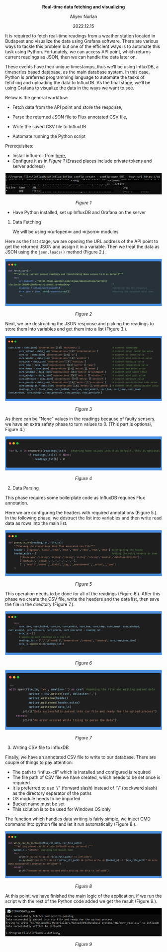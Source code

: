 <div align="center">
<b>Real-time data fetching and visualizing</b>

Aliyev Nurlan

2022.12.15
</div>

It is required to fetch real-time readings from a weather station located in Budapest and visualize the data using Grafana software. There are various ways to tackle this problem but one of the efficient ways is to automate this task using Python. Fortunately, we can access API point, which returns current readings as JSON, then we can handle the data later on.

These events have their unique timestamps, thus we’ll be using InfluxDB, a timeseries based database, as the main database system. In this case, Python is preferred programming language to automate the tasks of fetching and uploading the data to InfluxDB. As the final stage, we’ll be using Grafana to visualize the data in the ways we want to see.

Below is the general workflow:

 - Fetch data from the API point and store the response,

 - Parse the returned JSON file to Flux annotated CSV file,
 
- Write the saved CSV file to InfluxDB
   
- Automate running the Python script

Prerequisites:

- Install influx-cli from [here](https://docs.influxdata.com/influxdb/cloud/tools/influx-cli/),
- Configure it as in *Figure 1* (Erased places include private tokens and server address)

<div align="center">
<img src="https://github.com/nurlan-aliyev/weather-station-influxdb-grafana-python/blob/502a6ddc0768dedb2dfafb0f2e78ce8fba6de8cc/asset/influx_config.png" alt="Figure 1">
  <p><em>Figure 1</em></p>
</div>

 - Have Python installed, set up InfluxDB and Grafana on the server

1. Data Fetching

   We will be using ≪urlopen≫ and ≪json≫ modules
  
  Here as the first stage, we are opening the URL address of the API point to get the returned JSON and assign it in a variable. Then we treat the data as JSON using the `json.loads()` method (Figure 2.).
  
  <div align="center">
   <img src="https://github.com/nurlan-aliyev/weather-station-influxdb-grafana-python/blob/a5b84ef8fc4f54aec28b5a6b6c4950be262e0b87/asset/1.1e.png" alt="Figure 2">
   <p><em>Figure 2</em></p>
  </div>
  
  Next, we are destructing the JSON response and picking the readings to store them into variables and get them into a list (Figure 3.).
  
  <div align="center">
   <img src="https://github.com/nurlan-aliyev/weather-station-influxdb-grafana-python/blob/3d924d7c32609b680ade6f56493fee2f118fd709/asset/carbon%20(1).png" alt="Figure 3">
   <p><em>Figure 3</em></p>
  </div>

  As there can be “None” values in the readings because of faulty sensors, we have an extra safety phase to turn values to 0. (This part is optional, Figure 4.)
  
  <div align="center">
   <img src="https://github.com/nurlan-aliyev/weather-station-influxdb-grafana-python/blob/62089c50edec1ab62dea4b85b17843a116a97fb1/asset/carbon%20(2).png" alt="Figure 4">
   <p><em>Figure 4</em></p>
  </div>
  
2.  Data Parsing

  This phase requires some boilerplate code as InfluxDB requires Flux annotation.
  
  Here we are configuring the headers with required annotations (Figure 5.). In the following phase, we destruct the list into variables and then write read data as rows into the main list.
  
  
  <div align="center">
   <img src="https://github.com/nurlan-aliyev/weather-station-influxdb-grafana-python/blob/8a8daf941fa71516892589dacc234d764e92c219/asset/carbon%20(3).png" alt="Figure 5">
   <p><em>Figure 5</em></p>
  </div>
  
  This operation needs to be done for all of the readings (Figure 6.). After this phase we create the CSV file, write the headers and the data list, then save the file in the directory (Figure 7.).
  
  <div align="center">
   <img src="https://github.com/nurlan-aliyev/weather-station-influxdb-grafana-python/blob/e9e22a52db4eec8aaafe265b60ece9a29360bd91/asset/carbon%20(4).png" alt="Figure 6">
   <p><em>Figure 6</em></p>
  </div>
  
  <div align="center">
   <img src="https://github.com/nurlan-aliyev/weather-station-influxdb-grafana-python/blob/e9e22a52db4eec8aaafe265b60ece9a29360bd91/asset/carbon%20(5).png" alt="Figure 7">
   <p><em>Figure 7</em></p>
  </div>
  
 
3. 	Writing CSV file to InfluxDB  

 Finally, we have an annotated CSV file to write to our database. There are couple of things to pay attention:

- The path to “influx-cli” which is installed and configured is required 
-	The file path of CSV file we have created, which needs to be set once is required
-	It is preferred to use “/” (forward slash) instead of “\” (backward slash) as the directory separator of the paths
-	OS module needs to be imported
-	Bucket name must be set
-	This solution is to be used for Windows OS only

 The function which handles data writing is fairly simple, we inject CMD command into python file and let it run automatically (Figure 8.).

  <div align="center">
   <img src="https://github.com/nurlan-aliyev/weather-station-influxdb-grafana-python/blob/0f5db117421ea1670d2fff8a271fdccd8e7425cc/asset/carbon%20(6).png" alt="Figure 8">
   <p><em>Figure 8</em></p>
  </div>
  
  At this point, we have finished the main logic of the application, if we run the script with the rest of the Python code added we get the result (Figure 9.).
  
  <div align="center">
   <img src="https://github.com/nurlan-aliyev/weather-station-influxdb-grafana-python/blob/246d888160aaa3f3187e1213d7ea861216b25aca/asset/final_cmd.png" alt="Figure 9">
   <p><em>Figure 9</em></p>
  </div>
  
